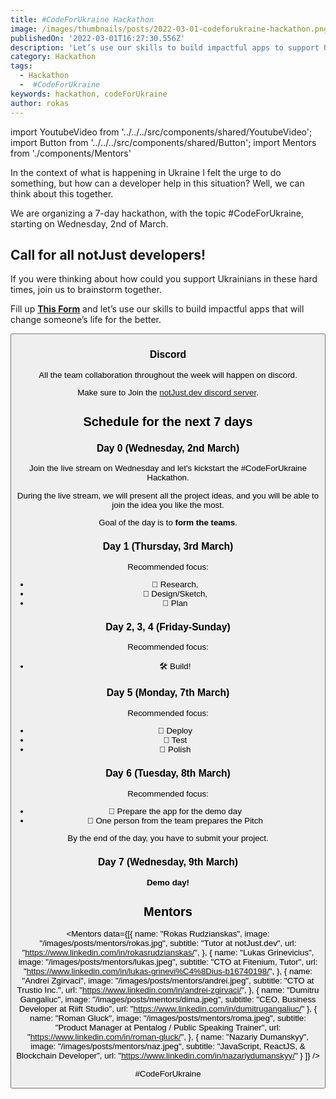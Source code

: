 ```yaml
---
title: #CodeForUkraine Hackathon
image: /images/thumbnails/posts/2022-03-01-codeforukraine-hackathon.png
publishedOn: '2022-03-01T16:27:30.556Z'
description: 'Let’s use our skills to build impactful apps to support Ukrainians in these hard times.'
category: Hackathon
tags:
  - Hackathon
  -  #CodeForUkraine
keywords: hackathon, codeForUkraine
author: rokas
---
```


import YoutubeVideo from '../../../src/components/shared/YoutubeVideo';
import Button from '../../../src/components/shared/Button';
import Mentors from './components/Mentors'

In the context of what is happening in Ukraine I felt the urge to do something, but how can a developer help in this situation? Well, we can think about this together.

We are organizing a 7-day hackathon, with the topic #CodeForUkraine, starting on Wednesday, 2nd of March.

## Call for all notJust developers!

If you were thinking about how could you support Ukrainians in these hard times, join us to brainstorm together.

Fill up **[This Form](https://forms.gle/Ne2SuzvAp1X2NLFj7)** and let’s use our skills to build impactful apps that will change someone’s life for the better.

<Button title="Register to participate" href="https://forms.gle/Ne2SuzvAp1X2NLFj7" target="_blank" />

### Discord

All the team collaboration throughout the week will happen on discord.

Make sure to Join the [notJust.dev discord server](https://discord.gg/VpURUN2).

## Schedule for the next 7 days

### Day 0 (Wednesday, 2nd March)

Join the live stream on Wednesday and let's kickstart the #CodeForUkraine Hackathon.

During the live stream, we will present all the project ideas, and you will be able to join the idea you like the most.

Goal of the day is to **form the teams**.

<YoutubeVideo id="wK4sELIitkU" />

### Day 1 (Thursday, 3rd March)

Recommended focus:

- 📜 Research,
- 📌 Design/Sketch,
- 📐 Plan

### Day 2, 3, 4 (Friday-Sunday)

Recommended focus:

- 🛠️ Build!

### Day 5 (Monday, 7th March)

Recommended focus:

- 🚀 Deploy
- 🔨 Test
- 💅 Polish

### Day 6 (Tuesday, 8th March)

Recommended focus:

- 💅 Prepare the app for the demo day
- 🤹 One person from the team prepares the Pitch

By the end of the day, you have to submit your project.

### Day 7 (Wednesday, 9th March)

**Demo day!**

## Mentors

<Mentors
data={[{
name: "Rokas Rudzianskas",
image: "/images/posts/mentors/rokas.jpg",
subtitle: "Tutor at notJust.dev",
url: "https://www.linkedin.com/in/rokasrudzianskas/",
}, {
name: "Lukas Grinevicius",
image: "/images/posts/mentors/lukas.jpeg",
subtitle: "CTO at Fitenium, Tutor",
url: "https://www.linkedin.com/in/lukas-grinevi%C4%8Dius-b16740198/",
}, {
name: "Andrei Zgirvaci",
image: "/images/posts/mentors/andrei.jpeg",
subtitle: "CTO at Trustio Inc.",
url: "https://www.linkedin.com/in/andrei-zgirvaci/",
}, {
name: "Dumitru Gangaliuc",
image: "/images/posts/mentors/dima.jpeg",
subtitle: "CEO, Business Developer at Riift Studio",
url: "https://www.linkedin.com/in/dumitrugangaliuc/"
}, {
name: "Roman Gluck",
image: "/images/posts/mentors/roma.jpeg",
subtitle: "Product Manager at Pentalog / Public Speaking Trainer",
url: "https://www.linkedin.com/in/roman-gluck/",
}, {
name: "Nazariy Dumanskyy",
image: "/images/posts/mentors/naz.jpeg",
subtitle: "JavaScript, ReactJS, & Blockchain Developer",
url: "https://www.linkedin.com/in/nazariydumanskyy/"
}
]} />

#CodeForUkraine
